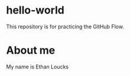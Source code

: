 # hello-world
This repository is for practicing the GitHub Flow.

 # About me

 My name is Ethan Loucks

